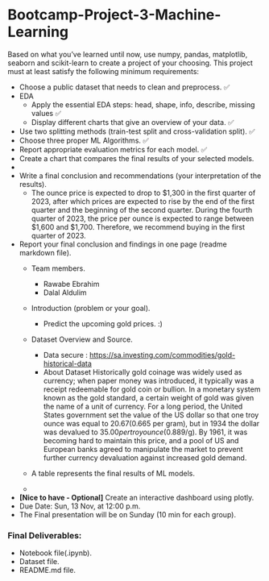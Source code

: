 # Bootcamp-Project-3-Machine-Learning

Based on what you’ve learned until now, use numpy, pandas, matplotlib, seaborn and scikit-learn to create a project of your choosing. This project must at least satisfy the following minimum requirements:

- Choose a public dataset that needs to clean and preprocess. ✅
- EDA
  - Apply the essential EDA steps: head, shape, info, describe, missing values ✅
  - Display different charts that give an overview of  your data. ✅
- Use two splitting methods (train-test split and cross-validation split). ✅
- Choose three proper ML Algorithms. ✅
- Report appropriate evaluation metrics for each model. ✅
- Create a chart that compares the final results of your selected models. 
- 
- Write a final conclusion and recommendations (your interpretation of the results).
  - The ounce price is expected to drop to $1,300 in the first quarter of 2023, after which prices are expected to rise by the end of the first quarter and the beginning of the second quarter.
During the fourth quarter of 2023, the price per ounce is expected to range between $1,600 and $1,700. Therefore, we recommend buying in the first quarter of 2023.
- Report your final conclusion and findings in one page (readme markdown file).
  - Team members.
    - Rawabe Ebrahim
    - Dalal Aldulim
  - Introduction (problem or your goal).
    - Predict the upcoming gold prices. :)
  - Dataset Overview and Source.
    - Data secure : https://sa.investing.com/commodities/gold-historical-data 
    - About Dataset
Historically gold coinage was widely used as currency; when paper money was introduced, it typically was a receipt redeemable for gold coin or bullion. In a monetary system known as the gold standard, a certain weight of gold was given the name of a unit of currency. For a long period, the United States government set the value of the US dollar so that one troy ounce was equal to $20.67 ($0.665 per gram), but in 1934 the dollar was devalued to $35.00 per troy ounce ($0.889/g). By 1961, it was becoming hard to maintain this price, and a pool of US and European banks agreed to manipulate the market to prevent further currency devaluation against increased gold demand.

  - A table represents the final results of ML models.
  - 
- **[Nice to have - Optional]** Create an interactive dashboard using plotly.
- Due Date: Sun, 13 Nov, at 12:00 p.m.
- The Final presentation will be on Sunday (10 min for each group).

### Final Deliverables:
- Notebook file(.ipynb).
- Dataset file.
- README.md file.
